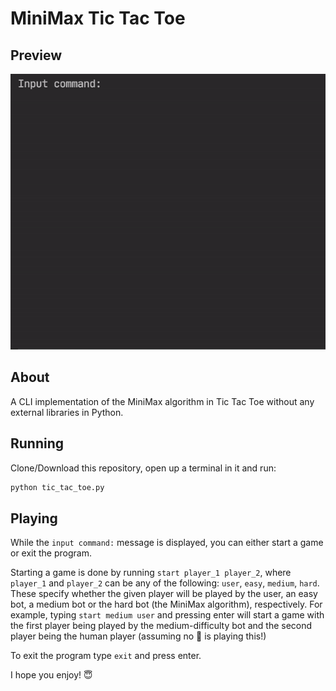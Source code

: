 # MiniMax Tic Tac Toe
## Preview
![Game Preview](img/game_preview.gif)
## About
A CLI implementation of the MiniMax algorithm in Tic Tac Toe without any external libraries in Python.

## Running
Clone/Download this repository, open up a terminal in it and run:
```sh
python tic_tac_toe.py
```

## Playing
While the `input command:` message is displayed, you can either start a game or exit the program.

Starting a game is done by running `start player_1 player_2`, where `player_1` and `player_2` can be any of the following: `user`, `easy`, `medium`, `hard`. These specify whether the given player will be played by the user, an easy bot, a medium bot or the hard bot (the MiniMax algorithm), respectively. For example, typing `start medium user` and pressing enter will start a game with the first player being played by the medium-difficulty bot and the second player being the human player (assuming no :robot: is playing this!)

To exit the program type `exit` and press enter.

I hope you enjoy! :innocent: